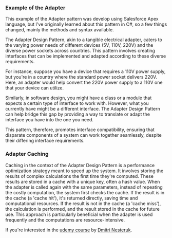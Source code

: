 ### Example of the Adapter

This example of the Adapter pattern was develop using Salesforce Apex language, but I've originally learned about this pattern in C#, so a few things changed, mainly the methods and syntax available.

The Adapter Design Pattern, akin to a tangible electrical adapter, caters to the varying power needs of different devices (5V, 110V, 220V) and the diverse power sockets across countries. This pattern involves creating interfaces that can be implemented and adapted according to these diverse requirements.

For instance, suppose you have a device that requires a 110V power supply, but you're in a country where the standard power socket delivers 220V. Here, an adapter would help convert the 220V power supply to a 110V one that your device can utilize.

Similarly, in software design, you might have a class or a module that expects a certain type of interface to work with. However, what you currently have might be a different interface. The Adapter Design Pattern can help bridge this gap by providing a way to translate or adapt the interface you have into the one you need.

This pattern, therefore, promotes interface compatibility, ensuring that disparate components of a system can work together seamlessly, despite their differing interface requirements.

### Adapter Caching

Caching in the context of the Adapter Design Pattern is a performance optimization strategy meant to speed up the system. It involves storing the results of complex calculations the first time they're computed. These results are stored in a cache with a unique key, often a hash value. When the adapter is called again with the same parameters, instead of repeating the costly computation, the system first checks the cache. If the result is in the cache (a 'cache hit'), it's returned directly, saving time and computational resources. If the result is not in the cache (a 'cache miss'), the calculation is performed, and the result stored in the cache for future use. This approach is particularly beneficial when the adapter is used frequently and the computations are resource-intensive.

If you're interested in the [udemy course](https://www.udemy.com/course/design-patterns-csharp-dotnet) by [Dmitri Nesteruk](https://www.udemy.com/user/dmitrinesteruk/).
